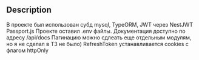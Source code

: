 ## Description

В проекте был использован субд mysql, TypeORM, JWT через NestJWT Passport.js
Проекте оставил .env файлы.
Документация доступно по адресу /api/docs
Пагинацию можно сдлеать еще отдельным модулям, но я не сделал в ТЗ не было)
RefreshToken устанавливается cookies с флагом httpOnly

